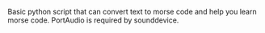 Basic python script that can convert text to morse code and help you learn morse code.
PortAudio is required by sounddevice.
